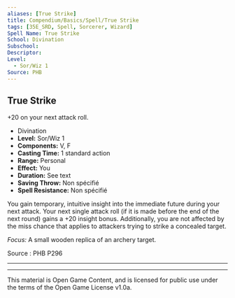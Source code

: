 ```yaml
---
aliases: [True Strike]
title: Compendium/Basics/Spell/True Strike
tags: [35E_SRD, Spell, Sorcerer, Wizard]
Spell Name: True Strike
School: Divination
Subschool: 
Descriptor: 
Level:
  - Sor/Wiz 1
Source: PHB
---
```



## True Strike

+20 on your next attack roll.

*   Divination
*   **Level:** Sor/Wiz 1
*   **Components:** V, F
*   **Casting Time:** 1 standard action
*   **Range:** Personal
*   **Effect:** You
*   **Duration:** See text
*   **Saving Throw:** Non spécifié
*   **Spell Resistance:** Non spécifié

<p>You gain temporary, intuitive insight into the immediate future during your next attack. Your next single attack roll (if it is made before the end of the next round) gains a +20 insight bonus. Additionally, you are not affected by the miss chance that applies to attackers trying to strike a concealed target.</p><p><i>Focus:</i> A small wooden replica of an archery target.</p>

Source : PHB P296

---

---

This material is Open Game Content, and is licensed for public use under
the terms of the Open Game License v1.0a.
